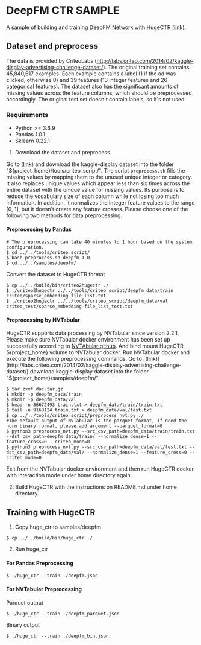 # DeepFM CTR SAMPLE #
A sample of building and training DeepFM Network with HugeCTR [(link)](https://www.ijcai.org/Proceedings/2017/0239.pdf).

## Dataset and preprocess ##
The data is provided by CriteoLabs (http://labs.criteo.com/2014/02/kaggle-display-advertising-challenge-dataset/).
The original training set contains 45,840,617 examples.
Each example contains a label (1 if the ad was clicked, otherwise 0) and 39 features (13 integer features and 26 categorical features).
The dataset also has the significant amounts of missing values across the feature columns, which should be preprocessed accordingly.
The original test set doesn't contain labels, so it's not used. 

### Requirements ###
* Python >= 3.6.9
* Pandas 1.0.1
* Sklearn 0.22.1

1. Download the dataset and preprocess

Go to [(link)](http://labs.criteo.com/2014/02/kaggle-display-advertising-challenge-dataset/)
and download the kaggle-display dataset into the folder "${project_home}/tools/criteo_script/".
The script `preprocess.sh` fills the missing values by mapping them to the unused unique integer or category.
It also replaces unique values which appear less than six times across the entire dataset with the unique value for missing values.
Its purpose is to reduce the vocabulary size of each column while not losing too much information.
In addition, it normalizes the integer feature values to the range [0, 1],
but it doesn't create any feature crosses.
Please choose one of the following two methods for data preprocessing.


#### Preprocessing by Pandas ####
```shell
# The preprocessing can take 40 minutes to 1 hour based on the system configuration.
$ cd ../../tools/criteo_script/
$ bash preprocess.sh deepfm 1 0
$ cd ../../samples/deepfm/
```

Convert the dataset to HugeCTR format
```shell
$ cp ../../build/bin/criteo2hugectr ./
$ ./criteo2hugectr ../../tools/criteo_script/deepfm_data/train criteo/sparse_embedding file_list.txt
$ ./criteo2hugectr ../../tools/criteo_script/deepfm_data/val criteo_test/sparse_embedding file_list_test.txt
```

#### Preprocessing by NVTabular ####

HugeCTR supports data processing by NVTabular since version 2.2.1. Please make sure NVTabular docker environment has been set up successfully according to [NVTAbular github](https://github.com/NVIDIA/NVTabular).
And bind mount HugeCTR ${project_home} volume to NVTabular docker. Run NVTabular docker and execute the following preprocessing commands.
Go to [(link)](http://labs.criteo.com/2014/02/kaggle-display-advertising-challenge-dataset/)
download kaggle-display dataset into the folder "${project_home}/samples/deepfm/". 
```shell
$ tar zxvf dac.tar.gz 
$ mkdir -p deepfm_data/train
$ mkdir -p deepfm_data/val 
$ head -n 36672493 train.txt > deepfm_data/train/train.txt 
$ tail -n 9168124 train.txt > deepfm_data/val/test.txt 
$ cp ../../tools/criteo_script/preprocess_nvt.py ./
#The default output of NVTabular is the parquet format, if need the norm binary format, please add argument --parquet_format=0
$ python3 preprocess_nvt.py --src_csv_path=deepfm_data/train/train.txt --dst_csv_path=deepfm_data/train/ --normalize_dense=1 --feature_cross=0 --criteo_mode=0
$ python3 preprocess_nvt.py --src_csv_path=deepfm_data/val/test.txt --dst_csv_path=deepfm_data/val/ --normalize_dense=1 --feature_cross=0 --criteo_mode=0
```
Exit from the NVTabular docker environment and then run HugeCTR docker with interaction mode under home directory again.


2. Build HugeCTR with the instructions on README.md under home directory.


## Training with HugeCTR ##

1. Copy huge_ctr to samples/deepfm
```shell
$ cp ../../build/bin/huge_ctr ./
```

2. Run huge_ctr

#### For Pandas Preprocessing ####
```shell
$ ./huge_ctr --train ./deepfm.json
```

#### For NVTabular Preprocessing ####
Parquet output
```shell
$ ./huge_ctr --train ./deepfm_parquet.json
```

Binary output
```shell
$ ./huge_ctr --train ./deepfm_bin.json
```
